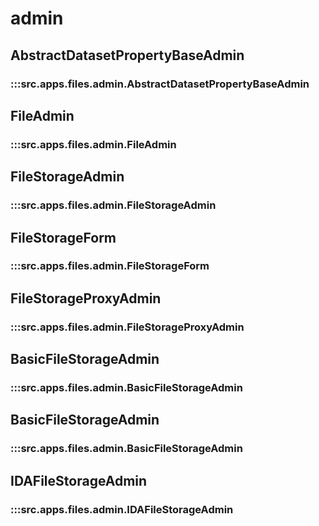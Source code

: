 # admin

## AbstractDatasetPropertyBaseAdmin

### :::src.apps.files.admin.AbstractDatasetPropertyBaseAdmin

## FileAdmin

### :::src.apps.files.admin.FileAdmin

## FileStorageAdmin

### :::src.apps.files.admin.FileStorageAdmin

## FileStorageForm

### :::src.apps.files.admin.FileStorageForm

## FileStorageProxyAdmin

### :::src.apps.files.admin.FileStorageProxyAdmin

## BasicFileStorageAdmin

### :::src.apps.files.admin.BasicFileStorageAdmin

## BasicFileStorageAdmin

### :::src.apps.files.admin.BasicFileStorageAdmin

## IDAFileStorageAdmin

### :::src.apps.files.admin.IDAFileStorageAdmin

